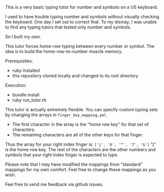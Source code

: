 This is a very basic typing tutor for number and symbols on a US keyboard.

I used to have trouble typing number and symbols without visually checking the keyboard. One day I set out to correct that. To my dismay, I was unable to find any typing tutors that tested only number and symbols.

So I built my own.

This tutor forces home-row typing between every number or symbol. The idea is to build the home-row-to-number muscle memory.

Prerequisites:
* ruby installed
* this repository cloned locally and changed to its root directory

Execution:
* bundle install
* ruby run_tutor.rb

This tutor is actually extremely flexible. You can specify custom typing sets by changing the arrays in `finger_key_mapping.yml`.
* The first character in the array is the "home row key" for that set of characters.
* The remaining characters are all of the other keys for that finger.

Thus the array for your right index finger is:
`['j', '6', '^', '7', '&']`
"j" is the home row key. The rest of the characters are the other numbers and symbols that your right index finger is expected to type.

Please note that I may have modified the mappings from "standard" mappings for my own comfort. Feel free to change these mappings as you wish.

Feel free to send me feedback via github issues.
